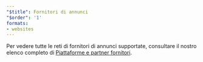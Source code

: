 ```yaml
---
"$title": Fornitori di annunci
"$order": '1'
formats:
- websites
---
```


Per vedere tutte le reti di fornitori di annunci supportate, consultare il nostro elenco completo di [Piattaforme e partner fornitori](../../../../support/faq/platform-and-vendor-partners.md).
